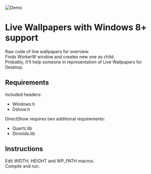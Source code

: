 ![Demo](demo_Trim.gif)

# Live Wallpapers with Windows 8+ support
Raw code of live wallpapers for overview.  
Finds WorkerW window and creates new one as child.  
Probably, it'll help someone in representation of Live Wallpapers for Desktop.  

## Requirements
Included headers:
*  Windows.h
*  Dshow.h

DirectShow requires two additional requirements:  
*  Quartz.lib
*  Strmiids.lib

## Instructions
Edit WIDTH, HEIGHT and WP_PATH macros.  
Compile and run.
